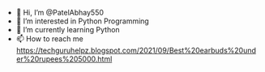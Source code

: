 - 👋 Hi, I’m @PatelAbhay550
- 👀 I’m interested in Python Programming
- 🌱 I’m currently learning Python
- 📫 How to reach me https://techguruhelpz.blogspot.com/2021/09/Best%20earbuds%20under%20rupees%205000.html

<!---
PatelAbhay550/PatelAbhay550 is a ✨ special ✨ repository because its `README.md` (this file) appears on your GitHub profile.
You can click the Preview link to take a look at your changes.
--->
